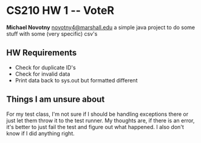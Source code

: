# CS210 HW 1 -- VoteR

**Michael Novotny**
novotny4@marshall.edu
a simple java project to do some stuff with some (very specific) csv's

## HW Requirements

- Check for duplicate ID's
- Check for invalid data
- Print data back to sys.out but formatted different

## Things I am unsure about

For my test class, I'm not sure if I should be handling exceptions there or just let them throw it to the test runner. My thoughts are, if there is an error, it's better to just fail the test and figure out what happened.
I also don't know if I did anything right.
